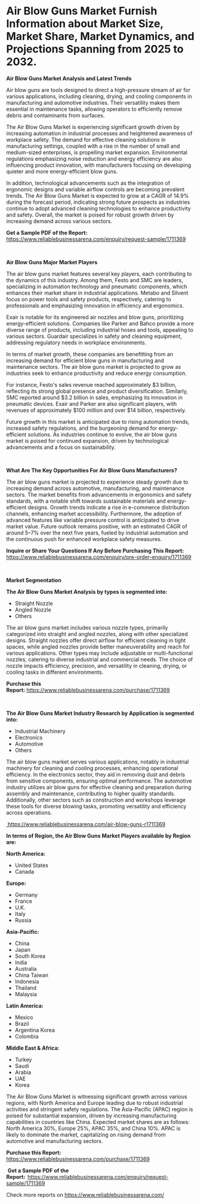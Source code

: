 <p><h1>Air Blow Guns Market Furnish Information about Market Size, Market Share, Market Dynamics, and Projections Spanning from 2025 to 2032.</h1></p><p><strong>Air Blow Guns Market Analysis and Latest Trends</strong></p>
<p><p>Air blow guns are tools designed to direct a high-pressure stream of air for various applications, including cleaning, drying, and cooling components in manufacturing and automotive industries. Their versatility makes them essential in maintenance tasks, allowing operators to efficiently remove debris and contaminants from surfaces.</p><p>The Air Blow Guns Market is experiencing significant growth driven by increasing automation in industrial processes and heightened awareness of workplace safety. The demand for effective cleaning solutions in manufacturing settings, coupled with a rise in the number of small and medium-sized enterprises, is propelling market expansion. Environmental regulations emphasizing noise reduction and energy efficiency are also influencing product innovation, with manufacturers focusing on developing quieter and more energy-efficient blow guns.</p><p>In addition, technological advancements such as the integration of ergonomic designs and variable airflow controls are becoming prevalent trends. The Air Blow Guns Market is expected to grow at a CAGR of 14.9% during the forecast period, indicating strong future prospects as industries continue to adopt advanced cleaning technologies to enhance productivity and safety. Overall, the market is poised for robust growth driven by increasing demand across various sectors.</p></p>
<p><strong>Get a Sample PDF of the Report:&nbsp;</strong> <a href="https://www.reliablebusinessarena.com/enquiry/request-sample/1711369?utm_campaign=1948&utm_medium=2&utm_source=Github&utm_content=ia&utm_term=10042025&utm_id=air-blow-guns">https://www.reliablebusinessarena.com/enquiry/request-sample/1711369</a></p>
<p>&nbsp;</p>
<p><strong>Air Blow Guns Major Market Players</strong></p>
<p><p>The air blow guns market features several key players, each contributing to the dynamics of this industry. Among them, Festo and SMC are leaders, specializing in automation technology and pneumatic components, which enhances their market share in industrial applications. Metabo and Silvent focus on power tools and safety products, respectively, catering to professionals and emphasizing innovation in efficiency and ergonomics.</p><p>Exair is notable for its engineered air nozzles and blow guns, prioritizing energy-efficient solutions. Companies like Parker and Bahco provide a more diverse range of products, including industrial hoses and tools, appealing to various sectors. Guardair specializes in safety and cleaning equipment, addressing regulatory needs in workplace environments.</p><p>In terms of market growth, these companies are benefitting from an increasing demand for efficient blow guns in manufacturing and maintenance sectors. The air blow guns market is projected to grow as industries seek to enhance productivity and reduce energy consumption.</p><p>For instance, Festo's sales revenue reached approximately $3 billion, reflecting its strong global presence and product diversification. Similarly, SMC reported around $3.2 billion in sales, emphasizing its innovation in pneumatic devices. Exair and Parker are also significant players, with revenues of approximately $100 million and over $14 billion, respectively.</p><p>Future growth in this market is anticipated due to rising automation trends, increased safety regulations, and the burgeoning demand for energy-efficient solutions. As industries continue to evolve, the air blow guns market is poised for continued expansion, driven by technological advancements and a focus on sustainability.</p></p>
<p>&nbsp;</p>
<p><strong>What Are The Key Opportunities For Air Blow Guns Manufacturers?</strong></p>
<p><p>The air blow guns market is projected to experience steady growth due to increasing demand across automotive, manufacturing, and maintenance sectors. The market benefits from advancements in ergonomics and safety standards, with a notable shift towards sustainable materials and energy-efficient designs. Growth trends indicate a rise in e-commerce distribution channels, enhancing market accessibility. Furthermore, the adoption of advanced features like variable pressure control is anticipated to drive market value. Future outlook remains positive, with an estimated CAGR of around 5–7% over the next five years, fueled by industrial automation and the continuous push for enhanced workplace safety measures.</p></p>
<p><strong>Inquire or Share Your Questions If Any Before Purchasing This Report:</strong> <a href="https://www.reliablebusinessarena.com/enquiry/pre-order-enquiry/1711369?utm_campaign=1948&utm_medium=2&utm_source=Github&utm_content=ia&utm_term=10042025&utm_id=air-blow-guns">https://www.reliablebusinessarena.com/enquiry/pre-order-enquiry/1711369</a></p>
<p>&nbsp;</p>
<p><strong>Market Segmentation</strong></p>
<p><strong>The Air Blow Guns Market Analysis by types is segmented into:</strong></p>
<p><ul><li>Straight Nozzle</li><li>Angled Nozzle</li><li>Others</li></ul></p>
<p><p>The air blow guns market includes various nozzle types, primarily categorized into straight and angled nozzles, along with other specialized designs. Straight nozzles offer direct airflow for efficient cleaning in tight spaces, while angled nozzles provide better maneuverability and reach for various applications. Other types may include adjustable or multi-functional nozzles, catering to diverse industrial and commercial needs. The choice of nozzle impacts efficiency, precision, and versatility in cleaning, drying, or cooling tasks in different environments.</p></p>
<p><strong>Purchase this Report:&nbsp;</strong><a href="https://www.reliablebusinessarena.com/purchase/1711369?utm_campaign=1948&utm_medium=2&utm_source=Github&utm_content=ia&utm_term=10042025&utm_id=air-blow-guns">https://www.reliablebusinessarena.com/purchase/1711369</a></p>
<p>&nbsp;</p>
<p><strong>The Air Blow Guns Market Industry Research by Application is segmented into:</strong></p>
<p><ul><li>Industrial Machinery</li><li>Electronics</li><li>Automotive</li><li>Others</li></ul></p>
<p><p>The air blow guns market serves various applications, notably in industrial machinery for cleaning and cooling processes, enhancing operational efficiency. In the electronics sector, they aid in removing dust and debris from sensitive components, ensuring optimal performance. The automotive industry utilizes air blow guns for effective cleaning and preparation during assembly and maintenance, contributing to higher quality standards. Additionally, other sectors such as construction and workshops leverage these tools for diverse blowing tasks, promoting versatility and efficiency across operations.</p></p>
<p><a href="https://www.reliablebusinessarena.com/air-blow-guns-r1711369?utm_campaign=1948&utm_medium=2&utm_source=Github&utm_content=ia&utm_term=10042025&utm_id=air-blow-guns">&nbsp;https://www.reliablebusinessarena.com/air-blow-guns-r1711369</a></p>
<p><strong>In terms of Region, the Air Blow Guns Market Players available by Region are:</strong></p>
<p>
    <p> <strong> North America: </strong>
        <ul>
            <li>United States</li>
            <li>Canada</li>
        </ul>
        </p> 
    <p> <strong> Europe: </strong>
        <ul>
            <li>Germany</li>
            <li>France</li>
            <li>U.K.</li>
            <li>Italy</li>
            <li>Russia</li>
        </ul>
        </p> 
    <p> <strong> Asia-Pacific: </strong>
        <ul>
            <li>China</li>
            <li>Japan</li>
            <li>South Korea</li>
            <li>India</li>
            <li>Australia</li>
            <li>China Taiwan</li>
            <li>Indonesia</li>
            <li>Thailand</li>
            <li>Malaysia</li>
        </ul>
        </p> 
    <p> <strong> Latin America: </strong>
        <ul>
            <li>Mexico</li>
            <li>Brazil</li>
            <li>Argentina Korea</li>
            <li>Colombia</li>
        </ul>
        </p> 
    <p> <strong> Middle East & Africa: </strong>
        <ul>
            <li>Turkey</li>
            <li>Saudi</li>
            <li>Arabia</li>
            <li>UAE</li>
            <li>Korea</li>
        </ul>
    </p>
    </p>
<p><p>The Air Blow Guns Market is witnessing significant growth across various regions, with North America and Europe leading due to robust industrial activities and stringent safety regulations. The Asia-Pacific (APAC) region is poised for substantial expansion, driven by increasing manufacturing capabilities in countries like China. Expected market shares are as follows: North America 30%, Europe 25%, APAC 35%, and China 10%. APAC is likely to dominate the market, capitalizing on rising demand from automotive and manufacturing sectors.</p></p>
<p><strong>Purchase this Report: </strong><a href="https://www.reliablebusinessarena.com/purchase/1711369?utm_campaign=1948&utm_medium=2&utm_source=Github&utm_content=ia&utm_term=10042025&utm_id=air-blow-guns">https://www.reliablebusinessarena.com/purchase/1711369</a></p>
<p>&nbsp;<strong>Get a Sample PDF of the Report:&nbsp;&nbsp;</strong><a href="https://www.reliablebusinessarena.com/enquiry/request-sample/1711369?utm_campaign=1948&utm_medium=2&utm_source=Github&utm_content=ia&utm_term=10042025&utm_id=air-blow-guns">https://www.reliablebusinessarena.com/enquiry/request-sample/1711369</a></p>
<p><strong></strong></p>
<p>Check more reports on <a href="https://www.reliablebusinessarena.com/?utm_campaign=1948&utm_medium=2&utm_source=Github&utm_content=ia&utm_term=10042025&utm_id=air-blow-guns">https://www.reliablebusinessarena.com/</a></p>